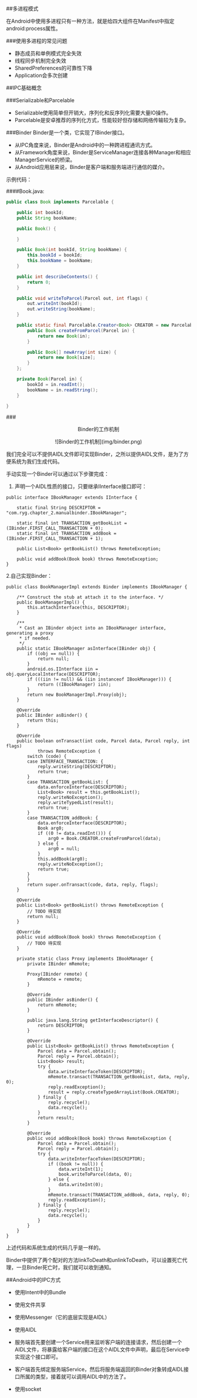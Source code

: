 ##多进程模式

在Android中使用多进程只有一种方法，就是给四大组件在Manifest中指定android:process属性。

###使用多进程的常见问题

- 静态成员和单例模式完全失效
- 线程同步机制完全失效
- SharedPreferences的可靠性下降
- Application会多次创建

##IPC基础概念

###Serializable和Parcelable
- Serializable使用简单但开销大，序列化和反序列化需要大量IO操作。
- Parcelable是安卓推荐的序列化方式，性能较好但存储和网络传输较为复杂。

###Binder
Binder是一个类，它实现了IBinder接口。
- 从IPC角度来说，Binder是Android中的一种跨进程通讯方式。
- 从Framework角度来说，Binder是ServiceManager连接各种Manager和相应ManagerService的桥梁。
- 从Android应用层来说，Binder是客户端和服务端进行通信的媒介。

示例代码：

####Book.java:

```Java
public class Book implements Parcelable {

    public int bookId;
    public String bookName;

    public Book() {

    }

    public Book(int bookId, String bookName) {
        this.bookId = bookId;
        this.bookName = bookName;
    }

    public int describeContents() {
        return 0;
    }

    public void writeToParcel(Parcel out, int flags) {
        out.writeInt(bookId);
        out.writeString(bookName);
    }

    public static final Parcelable.Creator<Book> CREATOR = new Parcelable.Creator<Book>() {
        public Book createFromParcel(Parcel in) {
            return new Book(in);
        }

        public Book[] newArray(int size) {
            return new Book[size];
        }
    };

    private Book(Parcel in) {
        bookId = in.readInt();
        bookName = in.readString();
    }

}
```

###<center>Binder的工作机制</center>

<center>![Binder的工作机制](img/binder.png)</center>

我们完全可以不提供AIDL文件即可实现Binder，之所以提供AIDL文件，是为了方便系统为我们生成代码。

手动实现一个Binder可以通过以下步骤完成：

1. 声明一个AIDL性质的接口，只要继承IInterface接口即可：

```
public interface IBookManager extends IInterface {

    static final String DESCRIPTOR = "com.ryg.chapter_2.manualbinder.IBookManager";

    static final int TRANSACTION_getBookList = (IBinder.FIRST_CALL_TRANSACTION + 0);
    static final int TRANSACTION_addBook = (IBinder.FIRST_CALL_TRANSACTION + 1);

    public List<Book> getBookList() throws RemoteException;

    public void addBook(Book book) throws RemoteException;
}
```

2.自己实现Binder：

```
public class BookManagerImpl extends Binder implements IBookManager {

    /** Construct the stub at attach it to the interface. */
    public BookManagerImpl() {
        this.attachInterface(this, DESCRIPTOR);
    }

    /**
     * Cast an IBinder object into an IBookManager interface, generating a proxy
     * if needed.
     */
    public static IBookManager asInterface(IBinder obj) {
        if ((obj == null)) {
            return null;
        }
        android.os.IInterface iin = obj.queryLocalInterface(DESCRIPTOR);
        if (((iin != null) && (iin instanceof IBookManager))) {
            return ((IBookManager) iin);
        }
        return new BookManagerImpl.Proxy(obj);
    }

    @Override
    public IBinder asBinder() {
        return this;
    }

    @Override
    public boolean onTransact(int code, Parcel data, Parcel reply, int flags)
            throws RemoteException {
        switch (code) {
        case INTERFACE_TRANSACTION: {
            reply.writeString(DESCRIPTOR);
            return true;
        }
        case TRANSACTION_getBookList: {
            data.enforceInterface(DESCRIPTOR);
            List<Book> result = this.getBookList();
            reply.writeNoException();
            reply.writeTypedList(result);
            return true;
        }
        case TRANSACTION_addBook: {
            data.enforceInterface(DESCRIPTOR);
            Book arg0;
            if ((0 != data.readInt())) {
                arg0 = Book.CREATOR.createFromParcel(data);
            } else {
                arg0 = null;
            }
            this.addBook(arg0);
            reply.writeNoException();
            return true;
        }
        }
        return super.onTransact(code, data, reply, flags);
    }

    @Override
    public List<Book> getBookList() throws RemoteException {
        // TODO 待实现
        return null;
    }

    @Override
    public void addBook(Book book) throws RemoteException {
        // TODO 待实现
    }

    private static class Proxy implements IBookManager {
        private IBinder mRemote;

        Proxy(IBinder remote) {
            mRemote = remote;
        }

        @Override
        public IBinder asBinder() {
            return mRemote;
        }

        public java.lang.String getInterfaceDescriptor() {
            return DESCRIPTOR;
        }

        @Override
        public List<Book> getBookList() throws RemoteException {
            Parcel data = Parcel.obtain();
            Parcel reply = Parcel.obtain();
            List<Book> result;
            try {
                data.writeInterfaceToken(DESCRIPTOR);
                mRemote.transact(TRANSACTION_getBookList, data, reply, 0);
                reply.readException();
                result = reply.createTypedArrayList(Book.CREATOR);
            } finally {
                reply.recycle();
                data.recycle();
            }
            return result;
        }

        @Override
        public void addBook(Book book) throws RemoteException {
            Parcel data = Parcel.obtain();
            Parcel reply = Parcel.obtain();
            try {
                data.writeInterfaceToken(DESCRIPTOR);
                if ((book != null)) {
                    data.writeInt(1);
                    book.writeToParcel(data, 0);
                } else {
                    data.writeInt(0);
                }
                mRemote.transact(TRANSACTION_addBook, data, reply, 0);
                reply.readException();
            } finally {
                reply.recycle();
                data.recycle();
            }
        }
    }
}
```

上述代码和系统生成的代码几乎是一样的。

Binder中提供了两个配对的方法linkToDeath和unlinkToDeath，可以设置死亡代理，一旦Binder死亡时，我们就可以收到通知。

##Android中的IPC方式

- 使用Intent中的Bundle

- 使用文件共享

- 使用Messenger（它的底层实现是AIDL）

- 使用AIDL

 - 服务端首先要创建一个Service用来监听客户端的连接请求，然后创建一个AIDL文件，将暴露给客户端的接口在这个AIDL文件中声明，最后在Service中实现这个接口即可。

 - 客户端首先绑定服务端Service，然后将服务端返回的Binder对象转成AIDL接口所属的类型，接着就可以调用AIDL中的方法了。

- 使用socket